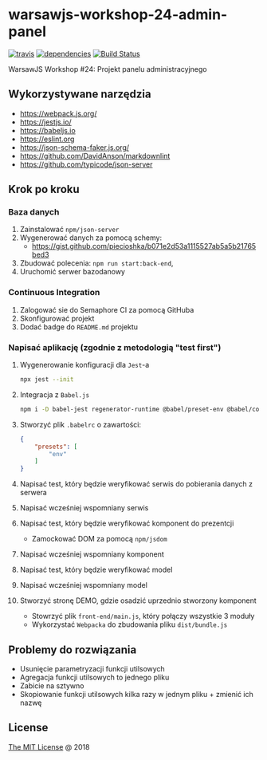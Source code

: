 # warsawjs-workshop-24-admin-panel

[![travis](https://img.shields.io/travis/piecioshka/warsawjs-workshop-24-admin-panel.svg?maxAge=2592000)](https://travis-ci.org/piecioshka/warsawjs-workshop-24-admin-panel)
[![dependencies](https://david-dm.org/piecioshka/warsawjs-workshop-24-admin-panel.svg)](https://github.com/piecioshka/warsawjs-workshop-24-admin-panel)
[![Build Status](https://semaphoreci.com/api/v1/piecioshka/warsawjs-workshop-24-admin-panel/branches/master/badge.svg)](https://semaphoreci.com/piecioshka/warsawjs-workshop-24-admin-panel)

WarsawJS Workshop #24: Projekt panelu administracyjnego

## Wykorzystywane narzędzia

* <https://webpack.js.org/>
* <https://jestjs.io/>
* <https://babeljs.io>
* <https://eslint.org>
* <https://json-schema-faker.js.org/>
* <https://github.com/DavidAnson/markdownlint>
* <https://github.com/typicode/json-server>

## Krok po kroku

### Baza danych

1. Zainstalować `npm/json-server`
2. Wygenerować danych za pomocą schemy:
    + <https://gist.github.com/piecioshka/b071e2d53a1115527ab5a5b21765bed3>
3. Zbudować polecenia: `npm run start:back-end`,
4. Uruchomić serwer bazodanowy

### Continuous Integration

1. Zalogować sie do Semaphore CI za pomocą GitHuba
2. Skonfigurować projekt
3. Dodać badge do `README.md` projektu

### Napisać aplikację (zgodnie z metodologią "test first")

1. Wygenerowanie konfiguracji dla `Jest`-a

    ```bash
    npx jest --init
    ```

2. Integracja z `Babel.js`

    ```bash
    npm i -D babel-jest regenerator-runtime @babel/preset-env @babel/core babel-core@^7.0.0-bridge.0
    ```

3. Stworzyć plik `.babelrc` o zawartości:

    ```json
    {
        "presets": [
            "env"
        ]
    }
    ```

4. Napisać test, który będzie weryfikować serwis do pobierania danych z serwera
5. Napisać wcześniej wspomniany serwis
6. Napisać test, który będzie weryfikować komponent do prezentcji
    + Zamockować DOM za pomocą `npm/jsdom`
7. Napisać wcześniej wspomniany komponent
8. Napisać test, który będzie weryfikować model
9. Napisać wcześniej wspomniany model
10. Stworzyć stronę DEMO, gdzie osadzić uprzednio stworzony komponent
    + Stowrzyć plik `front-end/main.js`, który połączy wszystkie 3 moduły
    + Wykorzystać `Webpacka` do zbudowania pliku `dist/bundle.js`

## Problemy do rozwiązania

* Usunięcie parametryzacji funkcji utilsowych
* Agregacja funkcji utilsowych to jednego pliku
* Zabicie na sztywno
* Skopiowanie funkcji utilsowych kilka razy w jednym pliku + zmienić ich nazwę

## License

[The MIT License](http://piecioshka.mit-license.org) @ 2018
